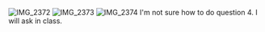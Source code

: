 ![IMG_2372](https://user-images.githubusercontent.com/89110625/141214399-8cbbf994-7939-4668-8093-584da85e2d0c.jpg)
![IMG_2373](https://user-images.githubusercontent.com/89110625/141214405-e5692c5c-5d12-4071-b36f-e87f570d3eef.jpg)
![IMG_2374](https://user-images.githubusercontent.com/89110625/141214412-a1880893-2704-4e97-a1d4-4518f99bd0c3.jpg)
I'm not sure how to do question 4. I will ask in class.
